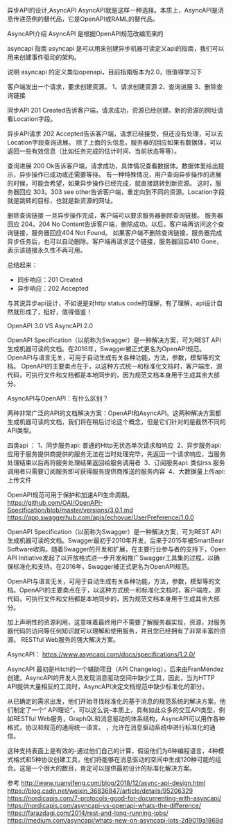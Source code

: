 异步API的设计,AsyncAPI
AsyncAPI就是这样一种选择。本质上，AsyncAPI是消息传递范例的替代品，它是OpenAPI或RAML的替代品。





AsyncAPI介绍
AsyncAPI 是根据OpenAPI规范改编而来的

asyncapi 指南
asyncapi 是可以用来创建异步机器可读定义api的指南，我们可以用来创建事件驱动的架构。

说明
asyncapi 的定义类似openapi，目前指南版本为2.0，很值得学习下

客户端发出一个请求，要求创建资源。
1、请求创建资源
2、查询进展
3、删除查询链接


同步API
201 Created告诉客户端，请求成功，资源已经创建。新的资源的网址请看Location字段。

异步API请求
202 Accepted告诉客户端，请求已经接受，但还没有处理，可以去Location字段查询进展。
除了上面的头信息，服务器的回应如果有数据体，可以返回一些有效信息（比如任务完成的估计时间、当前状态等等）。


查询进展
200 Ok告诉客户端，请求成功，具体情况查看数据体。数据体里给出提示，异步操作已成功或还需要等待。
有一种特殊情况，用户查询异步操作的进展的时候，可能会希望，如果异步操作已经完成，就直接跳转到新资源。
这时，服务器回应 303。303 see other告诉客户端，重定向到不同的资源。Location字段就是跳转的目标，也就是新资源的网址。


删除查询链接
一旦异步操作完成，客户端可以要求服务器删除查询链接。
服务器回应 204。204 No Content告诉客户端，删除成功。以后，客户端再访问这个查询链接，服务器回应404 Not Found。
如果客户端不删除查询链接，服务器完成异步任务后，也可以自动删除。客户端再请求这个链接，服务器回应410 Gone，表示该链接永久性不再可用。


总结起来：
- 同步响应：201 Created
- 异步响应：202 Accepted

与其说异步api设计，不如说是对http status code的理解，有了理解，api设计自然就形成了，挺好，值得借鉴！





OpenAPI 3.0 VS AsyncAPI 2.0

OpenAPI Specification（以前称为Swagger）是一种解决方案，可为REST API生成机器可读的文档。在2016年，Swagger被正式更名为OpenAPI规范。
OpenAPI与语言无关，可用于自动生成有关各种功能，方法，参数，模型等的文档。
OpenAPI的主要卖点在于，以这种方式统一和标准化文档时，客户端库，源代码，可执行文件和文档都是本地同步的，因为规范文档本身用于生成其余大部分。

AsyncAPI与OpenAPI：有什么区别？

两种非常广泛的API的文档解决方案：OpenAPI和AsyncAPI。这两种解决方案都生成机器可读的文档，我们将在稍后讨论这个概念，但是它们针对的是截然不同的API类型。

四类api ：
1、同步服务api: 普通的Http无状态单次请求和响应 
2、异步服务api: 应用于服务提供商提供的服务无法在当时处理完毕，先返回一个请求响应，当服务处理结束以后再将服务处理结果返回给服务调用者 
3、订阅服务api: 类似rss.服务调用者只需要订阅服务即可获得服务提供商推送的服务内容 
4、大数据量上传api: 上传文件 



OpenAPI规范可用于保护和加速API生命周期。
https://github.com/OAI/OpenAPI-Specification/blob/master/versions/3.0.1.md
https://app.swaggerhub.com/apis/echovue/UserPreference/1.0.0

OpenAPI Specification（以前称为Swagger）是一种解决方案，可为REST API生成机器可读的文档。Swagger最初于2010年开发，后来于2015年被SmartBear Software收购。随着Swagger的开发和扩展，在主要行业参与者的支持下，Open API Initiative发起了以开放格式进一步开发和推广Swagger工具集的过程，以确保标准化和支持。在2016年，Swagger被正式更名为OpenAPI规范。

OpenAPI与语言无关，可用于自动生成有关各种功能，方法，参数，模型等的文档。OpenAPI的主要卖点在于，以这种方式统一和标准化文档时，客户端库，源代码，可执行文件和文档都是本地同步的，因为规范文档本身用于生成其余大部分。

加上声明性的资源利用，这意味着最终用户不需要了解服务器实现，资源，对服务器代码的访问等任何知识就可以理解和使用服务，并且您已经拥有了非常丰富的资源。 RESTful Web服务的强大解决方案。



AsyncAPI：
https://www.asyncapi.com/docs/specifications/1.2.0/

AsyncAPI  最初是Hitch的一个辅助项目（API Changelog），后来由FranMéndez创建。AsyncAPI的开发人员发现消息驱动空间中缺少工具，因此，当为HTTP API提供大量相反的工具时，AsyncAPI决定文档规范中缺少标准化的部分。

从已确定的需求出发，他们开始寻找标准化的基于消息的规范系统的解决方案。他们制定了一个“ API理论”，可以这么说–本质上，具有如此众多的交互API类型，例如RESTful Web服务，GraphQL和消息驱动的体系结构，AsyncAPI可以用作各种格式，协议和规范的通用统一语言。 ，允许在消息驱动系统中进行标准化的通信。

这种支持表面上是有效的-通过他们自己的计算，假设他们为6种编程语言，4种模式格式和5种协议创建工具，他们将能够在消息驱动的空间中生成120种可能的组合。这是一个很大的数目，肯定可以提供最初设计的标准化解决方案。




参考
http://www.ruanyifeng.com/blog/2018/12/async-api-design.html
https://blog.csdn.net/weixin_36836847/article/details/95206329
https://nordicapis.com/7-protocols-good-for-documenting-with-asyncapi/
https://nordicapis.com/asyncapi-vs-openapi-whats-the-difference/
https://farazdagi.com/2014/rest-and-long-running-jobs/
https://medium.com/asyncapi/whats-new-on-asyncapi-lots-2d9019a1869d



